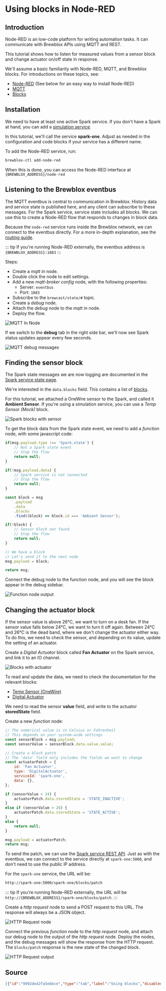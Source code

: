 # Using blocks in Node-RED

## Introduction

Node-RED is an low-code platform for writing automation tasks.
It can communicate with Brewblox APIs using MQTT and REST.

This tutorial shows how to listen for measured values from a sensor block
and change actuator on/off state in response.

We'll assume a basic familiarity with Node-RED, MQTT, and Brewblox blocks.
For introductions on these topics, see:

- [Node-RED](https://nodered.org/docs/tutorials/) (See below for an easy way to install Node-RED)
- [MQTT](http://www.steves-internet-guide.com/mqtt-works/)
- [Blocks](../../../user/blocks_architecture.md)

## Installation

We need to have at least one active Spark service.
If you don't have a Spark at hand, you can add a [simulation service](../../../user/services/spark_sim.md).

In this tutorial, we'll call the service **spark-one**.
Adjust as needed in the configuration and code blocks if your service has a different name.

To add the Node-RED service, run:

```sh
brewblox-ctl add-node-red
```

When this is done, you can access the Node-RED interface at `{BREWBLOX_ADDRESS}/node-red`

## Listening to the Brewblox eventbus

The MQTT eventbus is central to communication in Brewblox.
History data and service state is published here, and any client can subscribe to these messages.
For the Spark service, service state includes all blocks.
We can use this to create a Node-RED flow that responds to changes in block data.

Because the `node-red` service runs inside the Brewblox network, we can connect to the eventbus directly.
For a more in-depth explanation, see the [routing guide](../../reference/routing.md).

::: tip
If you're running Node-RED externally, the eventbus address is `{BREWBLOX_ADDRESS}:1883`
:::

Steps:

- Create a *mqtt in* node.
- Double click the node to edit settings.
- Add a new *mqtt-broker config* node, with the following properties:
  - Server: `eventbus`
  - Port: `1883`
- Subscribe to the `brewcast/state/#` topic.
- Create a *debug* node.
- Attach the *debug* node to the *mqtt in* node.
- Deploy the flow.

![MQTT In Node](./mqtt-in-node.png)

If we switch to the **debug** tab in the right side bar, we'll now see Spark status updates appear every few seconds.

![MQTT debug messages](./mqtt-debug-messages.png)

## Finding the sensor block

The Spark state messages we are now logging are documented in the [Spark service state page](../../reference/spark_state.md).

We're interested in the `data.blocks` field. This contains a list of [blocks](../../reference/block_types.md).

For this tutorial, we attached a OneWire sensor to the Spark, and called it **Ambient Sensor**.
If you're using a simulation service, you can use a *Temp Sensor (Mock)* block.

![Spark blocks with sensor](./spark-one-blocks-sensor.png)

To get the block data from the Spark state event, we need to add a *function* node, with some javascript code:

```js
if(msg.payload.type !== 'Spark.state') {
    // Not a Spark state event
    // Stop the flow
    return null;
}

if(!msg.payload.data) {
    // Spark service is not connected
    // Stop the flow
    return null;
}

const block = msg
    .payload
    .data
    .blocks
    .find((block) => block.id === 'Ambient Sensor');

if(!block) {
    // Sensor block not found
    // Stop the flow
    return null;
}

// We have a block
// Let's send it to the next node
msg.payload = block;

return msg;
```

Connect the debug node to the function node, and you will see the block appear in the debug sidebar.

![Function node output](./function-sensor-block.png)

## Changing the actuator block

If the sensor value is above 26°C, we want to turn on a desk fan. If the sensor value falls below 24°C, we want to turn it off again.
Between 24°C and 26°C is the dead band, where we don't change the actuator either way.
To do this, we need to check the sensor, and depending on its value, update the setting of an actuator.

Create a *Digital Actuator* block called **Fan Actuator** on the Spark service, and link it to an IO channel.

![Blocks with actuator](./spark-one-blocks-actuator.png)

To read and update the data, we need to check the documentation for the relevant blocks:

- [Temp Sensor (OneWire)](../../reference/block_types.md#tempsensoronewire)
- [Digital Actuator](../../reference/block_types.md#digitalactuator)

We need to read the sensor **value** field, and write to the actuator **storedState** field.

Create a new *function* node:

```javascript
// The numerical value is in Celsius or Fahrenheit
// This depends on your system-wide settings
const sensorBlock = msg.payload;
const sensorValue = sensorBlock.data.value.value;

// Create a block patch
// The 'data' field only includes the fields we want to change
const actuatorPatch = {
    id: 'Fan Actuator',
    type: 'DigitalActuator',
    serviceId: 'spark-one',
    data: {},
};

if (sensorValue < 24) {
    actuatorPatch.data.storedState = 'STATE_INACTIVE';
}
else if (sensorValue > 26) {
    actuatorPatch.data.storedState = 'STATE_ACTIVE';
}
else {
    return null;
}

msg.payload = actuatorPatch;
return msg;
```

To send the patch, we can use the [Spark service REST API](../../reference/blocks_api.md).
Just as with the eventbus, we can connect to the service directly at `spark-one:5000`, and don't need to use the public IP address.

For the `spark-one` service, the URL will be:

```txt
http://spark-one:5000/spark-one/blocks/patch
```

::: tip
If you're running Node-RED externally, the URL will be `http://{BREWBLOX_ADDRESS}/spark-one/blocks/patch`.
:::

Create a *http request* node to send a POST request to this URL.
The response will always be a JSON object.

![HTTP Request node](./spark-one-http-request.png)

Connect the previous *function* node to the *http request* node, and attach our debug node to the output of the *http request* node.
Deploy the nodes, and the debug messages will show the response from the HTTP request.
The `blocks/patch` response is the new state of the changed block.

![HTTP Request output](./request-debug-output.png)

## Source

```json
[{"id":"9992de42fa5ebbce","type":"tab","label":"Using blocks","disabled":false,"info":"","env":[]},{"id":"01302c4161e4ff52","type":"mqtt in","z":"9992de42fa5ebbce","name":"","topic":"brewcast/state/#","qos":"2","datatype":"auto-detect","broker":"5523a8995d4ae51d","nl":false,"rap":true,"rh":0,"inputs":0,"x":760,"y":120,"wires":[["5625c086cba505df"]]},{"id":"b139372f833daf59","type":"debug","z":"9992de42fa5ebbce","name":"debug 1","active":true,"tosidebar":true,"console":false,"tostatus":false,"complete":"payload","targetType":"msg","statusVal":"","statusType":"auto","x":1200,"y":220,"wires":[]},{"id":"5625c086cba505df","type":"function","z":"9992de42fa5ebbce","name":"Get sensor block","func":"if(msg.payload.type !== 'Spark.state') {\n    // Not a Spark state event\n    return null;\n}\n\nif(!msg.payload.data) {\n    // Spark service is not connected\n    return null;\n}\n\nconst block = msg\n    .payload\n    .data\n    .blocks\n    .find((block) => block.id === 'Ambient Sensor');\n\nif(!block) {\n    // Sensor block not found\n    return null;\n}\n\n// We have a block\n// Let's send it to the next node\nmsg.payload = block;\n\nreturn msg;","outputs":1,"noerr":0,"initialize":"","finalize":"","libs":[],"x":990,"y":120,"wires":[["1c3621bde205eab0"]]},{"id":"1c3621bde205eab0","type":"function","z":"9992de42fa5ebbce","name":"Create output patch","func":"// The numerical value is in Celsius or Fahrenheit\n// This depends on your system-wide settings\nconst sensorBlock = msg.payload;\nconst sensorValue = sensorBlock.data.value.value;\n\n// Create a block patch\n// The 'data' field only includes the fields we want to change\nconst actuatorPatch = {\n    id: 'Fan Actuator',\n    type: 'DigitalActuator',\n    serviceId: 'spark-one',\n    data: {},\n};\n\nif (sensorValue < 24) {\n    actuatorPatch.data.storedState = 'STATE_INACTIVE';\n}\nelse if (sensorValue > 26) {\n    actuatorPatch.data.storedState = 'STATE_ACTIVE';\n}\nelse {\n    return null;\n}\n\nmsg.payload = actuatorPatch;\nreturn msg;\n","outputs":1,"noerr":0,"initialize":"","finalize":"","libs":[],"x":1230,"y":120,"wires":[["5ef8f86ee768a4c0"]]},{"id":"5ef8f86ee768a4c0","type":"http request","z":"9992de42fa5ebbce","name":"Send patch","method":"POST","ret":"obj","paytoqs":"ignore","url":"http://spark-one:5000/spark-one/blocks/patch","tls":"","persist":false,"proxy":"","insecureHTTPParser":false,"authType":"","senderr":false,"headers":[],"x":1010,"y":220,"wires":[["b139372f833daf59"]]},{"id":"5523a8995d4ae51d","type":"mqtt-broker","name":"","broker":"eventbus","port":"1883","clientid":"","autoConnect":true,"usetls":false,"protocolVersion":"4","keepalive":"60","cleansession":true,"birthTopic":"","birthQos":"0","birthPayload":"","birthMsg":{},"closeTopic":"","closeQos":"0","closePayload":"","closeMsg":{},"willTopic":"","willQos":"0","willPayload":"","willMsg":{},"userProps":"","sessionExpiry":""}]
```
